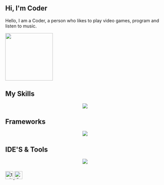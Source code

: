 <h2 align="left">Hi, I'm Coder</h2>

Hello, I am a Coder, a person who likes to play video games, program and listen to music.

<img align="top" height="150" src="https://i.imgur.com/8zDzq3c.gif"  />

###

## My Skills

<p align="center">
  <a href="https://github.com/CoderInLinux">
    <img src="https://skillicons.dev/icons?i=ts,js,java,bots"/>
  </a>
</p>

###

## Frameworks

<p align="center">
  <a href="https://github.com/CoderInLinux">
    <img src="https://skillicons.dev/icons?i=discordjs,nodejs"/>
  </a>
</p>

###

## IDE'S & Tools

<p align="center">
  <a href="https://github.com/CoderInLinux">
    <img src="https://skillicons.dev/icons?i=git,idea,linux,vscode,discord"/>
  </a>
</p>

###

<div align="left">
  <a href="https://www.twitch.tv/coderinlinux"><img src="https://img.shields.io/static/v1?message=Twitch&logo=twitch&label=&color=9146FF&logoColor=white&labelColor=&style=for-the-badge" height="25" alt="twitch logo"  /> </a>
  <a href="https://discord.com/users/1058988510457102478"> <img src="https://img.shields.io/static/v1?message=Discord&logo=discord&label=&color=7289DA&logoColor=white&labelColor=&style=for-the-badge" height="25" alt="discord logo"  /> </a>
</div>

###

<br clear="both">

###
